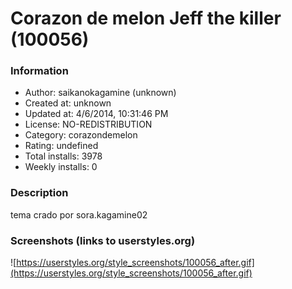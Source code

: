 # Corazon de melon Jeff the killer (100056)

### Information
- Author: saikanokagamine (unknown)
- Created at: unknown
- Updated at: 4/6/2014, 10:31:46 PM
- License: NO-REDISTRIBUTION
- Category: corazondemelon
- Rating: undefined
- Total installs: 3978
- Weekly installs: 0


### Description
tema crado por sora.kagamine02


### Screenshots (links to userstyles.org)
![https://userstyles.org/style_screenshots/100056_after.gif](https://userstyles.org/style_screenshots/100056_after.gif)



